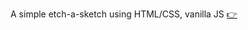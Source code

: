 A simple etch-a-sketch using HTML/CSS, vanilla JS [👉](https://lallapallocha.github.io/etch-a-sketch/)
